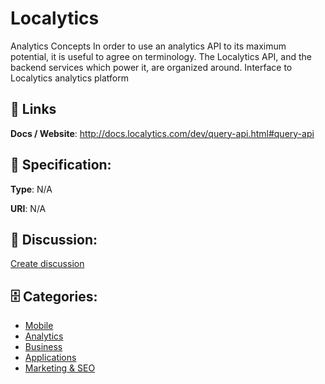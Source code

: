 # Localytics


Analytics Concepts In order to use an analytics API to its maximum potential, it is useful to agree on terminology. The Localytics API, and the backend services which power it, are organized around. Interface to Localytics analytics platform

##  🔗 Links
**Docs / Website**: http://docs.localytics.com/dev/query-api.html#query-api

## 🧬 Specification:
**Type**: N/A

**URI**: N/A

## 💬 Discussion:
[Create discussion](https://github.com/apis-list/apis-list/discussions/new)

## 🗄️ Categories:
- [Mobile](https://github.com/apis-list/apis-list#mobile)
- [Analytics](https://github.com/apis-list/apis-list#analytics)
- [Business](https://github.com/apis-list/apis-list#business)
- [Applications](https://github.com/apis-list/apis-list#applications)
- [Marketing & SEO](https://github.com/apis-list/apis-list#marketing--seo)



